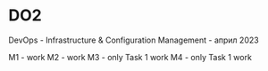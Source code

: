 # DO2
DevOps - Infrastructure &amp; Configuration Management - април 2023

M1 - work
M2 - work
M3 - only Task 1 work
M4 - only Task 1 work
